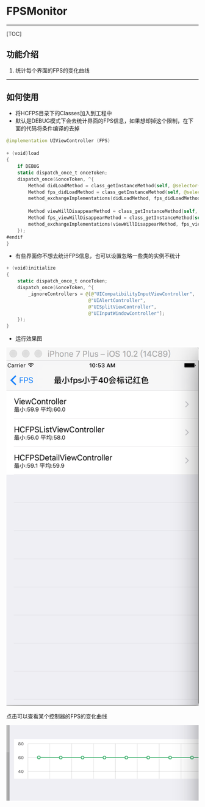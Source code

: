 # FPSMonitor
------------
[TOC]
## 功能介绍
 1. 统计每个界面的FPS的变化曲线

------------------
## 如何使用
* 将HCFPS目录下的Classes加入到工程中
* 默认是DEBUG模式下会去统计界面的FPS信息，如果想却掉这个限制，在下面的代码将条件编译的去掉

```swift
@implementation UIViewController (FPS)

+ (void)load
{
    if DEBUG
    static dispatch_once_t onceToken;
    dispatch_once(&onceToken, ^{
        Method didLoadMethod = class_getInstanceMethod(self, @selector(viewDidLoad));
        Method fps_didLoadMethod = class_getInstanceMethod(self, @selector(fps_viewDidLoad));
        method_exchangeImplementations(didLoadMethod, fps_didLoadMethod);
        
        Method viewWillDisappearMethod = class_getInstanceMethod(self, @selector(viewWillDisappear:));
        Method fps_viewWillDisappearMethod = class_getInstanceMethod(self, @selector(fps_viewWillDisappear:));
        method_exchangeImplementations(viewWillDisappearMethod, fps_viewWillDisappearMethod);
    });
#endif
}
```
* 有些界面你不想去统计FPS信息，也可以设置忽略一些类的实例不统计

```swift
+ (void)initialize
{
    static dispatch_once_t onceToken;
    dispatch_once(&onceToken, ^{
        _ignoreControllers = @[@"UICompatibilityInputViewController",
                              @"UIAlertController",
                              @"UISplitViewController",
                              @"UIInputWindowController"];
    });
}

```

* 运行效果图


![Alt text](./fps_list.png)

点击可以查看某个控制器的FPS的变化曲线

![Alt text](./fps_chart.png)



